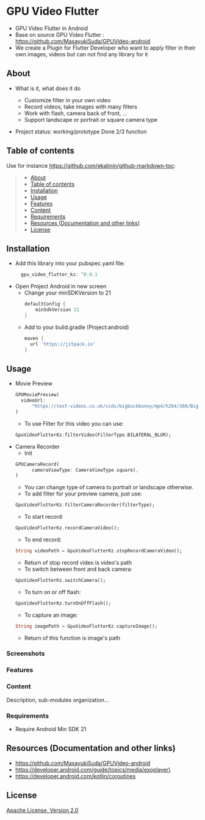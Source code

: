 # GPU Video Flutter
- GPU Video Flutter in Android
- Base on source GPU Video Flutter : https://github.com/MasayukiSuda/GPUVideo-android
- We create a Plugin for Flutter Developer who want to apply filter in their own images, videos but can not find any library for it

## About

* What is it, what does it do
    -  Customize filter in your own video
    -  Record videos, take images with many filters
    -  Work with flash, camera back of front, ...
    -  Support landscape or portrait or square camera type

* Project status: working/prototype
  Done 2/3 function

## Table of contents

Use for instance <https://github.com/ekalinin/github-markdown-toc>:

>   * [About](#about)
>   * [Table of contents](#table-of-contents)
>   * [Installation](#installation)
>   * [Usage](#usage)
>   * [Features](#features)
>   * [Content](#content)
>   * [Requirements](#requirements)
>   * [Resources (Documentation and other links)](#resources-documentation-and-other-links)
>   * [License](#license)

## Installation
- Add this library into your pubspec.yaml file:
  ```dart
    gpu_video_flutter_kz: ^0.0.1
  ```
- Open Project Android in new screen
    - Change your minSDKVersion to 21
      ```dart
      defaultConfig {
          minSdkVersion 21
      }
      ```
    - Add to your build.gradle (Project:android)
      ```dart
      maven { 
        url 'https://jitpack.io' 
      }
      ```
## Usage
- Movie Preview
  ```dart
  GPUMoviePreview(
    videoUrl:
        "https://test-videos.co.uk/vids/bigbuckbunny/mp4/h264/360/Big_Buck_Bunny_360_10s_1MB.mp4",
  )
  ```
    - To use Filter for this video you can use:
  ```dart
  GpuVideoFlutterKz.filterVideo(FilterType.BILATERAL_BLUR);
  ```
- Camera Recorder
    - Init
  ```dart
  GPUCameraRecord(
        cameraViewType: CameraViewType.square),
  )
  ```
    * You can change type of camera to portrait or landscape otherwise.
    - To add filter for your preview camera, just use:
  ```dart
  GpuVideoFlutterKz.filterCameraRecorder(filterType);
  ```
    - To start record:
  ```dart
  GpuVideoFlutterKz.recordCameraVideo();
  ```
    - To end record:
  ```dart
  String videoPath = GpuVideoFlutterKz.stopRecordCameraVideo();
  ```
    * Return of stop record video is video's path
    - To switch between front and back camera:
  ```dart
  GpuVideoFlutterKz.switchCamera();
  ```
    - To turn on or off flash:
  ```dart
  GpuVideoFlutterKz.turnOnOffFlash();
  ```
    - To capture an image:
  ```dart
  String imagePath = GpuVideoFlutterKz.captureImage();
  ```
    * Return of this function is image's path
### Screenshots

### Features

### Content

Description, sub-modules organization...

### Requirements

- Require Android Min SDK 21

## Resources (Documentation and other links)
- https://github.com/MasayukiSuda/GPUVideo-android
- https://developer.android.com/guide/topics/media/exoplayer\
- https://developer.android.com/kotlin/coroutines

## License

[Apache License, Version 2.0](https://github.com/lamdev99/gpu_video_flutter_kz/blob/master/LICENSE)
